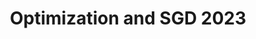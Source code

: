 ---
title: "Optimization and SGD 2023"
pdf: "/pdfs/slides/Optimization_and_SGD_2023.pdf"
layout: pdf
---